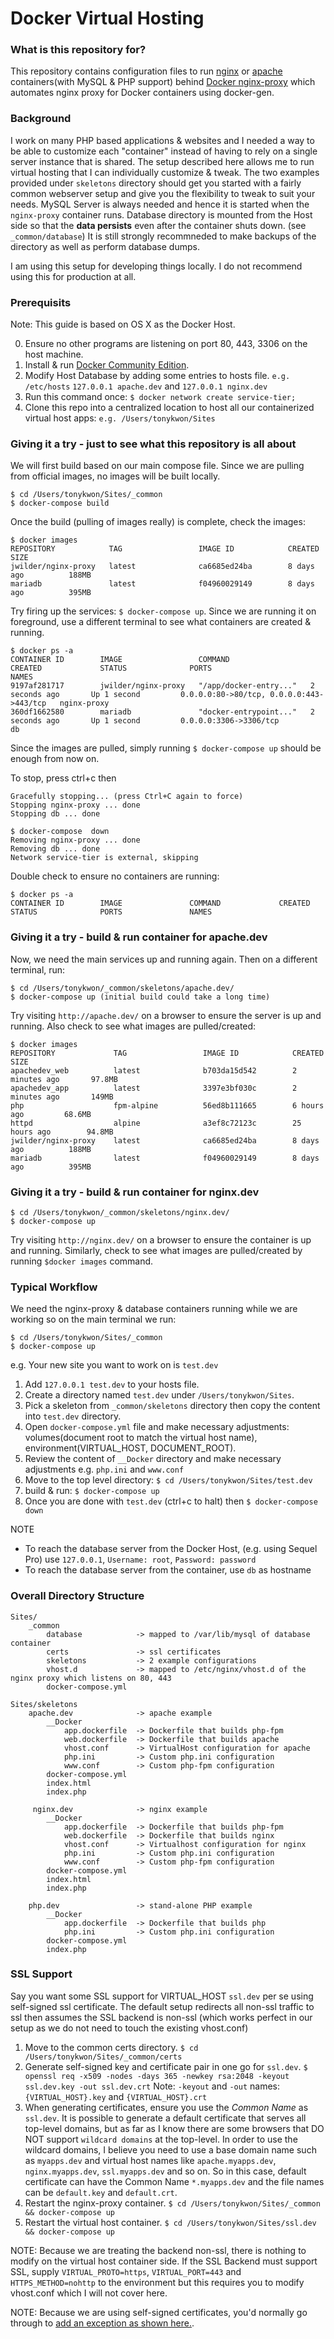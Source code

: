 # Docker Virtual Hosting #

### What is this repository for? ###

This repository contains configuration files to run [nginx](https://hub.docker.com/_/nginx/) or [apache](https://hub.docker.com/_/httpd/) containers(with MySQL & PHP support) behind [Docker nginx-proxy](https://github.com/jwilder/nginx-proxy) which automates nginx proxy for Docker containers using docker-gen.

### Background ###

I work on many PHP based applications & websites and I needed a way to be able to customize each "container" instead of having to rely on a single server instance that is shared. The setup described here allows me to run virtual hosting that I can individually customize & tweak. The two examples provided under `skeletons` directory should get you started with a fairly common webserver setup and give you the flexibility to tweak to suit your needs. MySQL Server is always needed and hence it is started when the `nginx-proxy` container runs. Database directory is mounted from the Host side so that the **data persists** even after the container shuts down. (see `_common/database`) It is still strongly recommneded to make backups of the directory as well as perform database dumps.

I am using this setup for developing things locally. I do not recommend using this for production at all.

### Prerequisits ###

Note: This guide is based on OS X as the Docker Host.

0. Ensure no other programs are listening on port 80, 443, 3306 on the host machine.
1. Install & run [Docker Community Edition](https://store.docker.com/search?type=edition&offering=community).
2. Modify Host Database by adding some entries to hosts file. `e.g. /etc/hosts`
`127.0.0.1 apache.dev` and `127.0.0.1 nginx.dev`
3. Run this command once: `$ docker network create service-tier;`
4. Clone this repo into a centralized location to host all our containerized virtual host apps: `e.g. /Users/tonykwon/Sites`

### Giving it a try - just to see what this repository is all about ###

We will first build based on our main compose file. Since we are pulling from official images, no images will be built locally.
```
$ cd /Users/tonykwon/Sites/_common
$ docker-compose build
```

Once the build (pulling of images really) is complete, check the images:
```
$ docker images
REPOSITORY            TAG                 IMAGE ID            CREATED             SIZE
jwilder/nginx-proxy   latest              ca6685ed24ba        8 days ago          188MB
mariadb               latest              f04960029149        8 days ago          395MB
```

Try firing up the services: `$ docker-compose up`. Since we are running it on foreground, use a different terminal to see what containers are created & running.
```
$ docker ps -a
CONTAINER ID        IMAGE                 COMMAND                  CREATED             STATUS              PORTS                                      NAMES
9197af281717        jwilder/nginx-proxy   "/app/docker-entry..."   2 seconds ago       Up 1 second         0.0.0.0:80->80/tcp, 0.0.0.0:443->443/tcp   nginx-proxy
360df1662580        mariadb               "docker-entrypoint..."   2 seconds ago       Up 1 second         0.0.0.0:3306->3306/tcp                     db
```

Since the images are pulled, simply running `$ docker-compose up` should be enough from now on.

To stop, press ctrl+c then
```
Gracefully stopping... (press Ctrl+C again to force)
Stopping nginx-proxy ... done
Stopping db ... done

$ docker-compose  down
Removing nginx-proxy ... done
Removing db ... done
Network service-tier is external, skipping
```

Double check to ensure no containers are running:
```
$ docker ps -a
CONTAINER ID        IMAGE               COMMAND             CREATED             STATUS              PORTS               NAMES
```

### Giving it a try - build & run container for apache.dev ###

Now, we need the main services up and running again. Then on a different terminal, run:
```
$ cd /Users/tonykwon/_common/skeletons/apache.dev/
$ docker-compose up (initial build could take a long time)
```

Try visiting `http://apache.dev/` on a browser to ensure the server is up and running. Also check to see what images are pulled/created:
```
$ docker images
REPOSITORY             TAG                 IMAGE ID            CREATED             SIZE
apachedev_web          latest              b703da15d542        2 minutes ago       97.8MB
apachedev_app          latest              3397e3bf030c        2 minutes ago       149MB
php                    fpm-alpine          56ed8b111665        6 hours ago         68.6MB
httpd                  alpine              a3ef8c72123c        25 hours ago        94.8MB
jwilder/nginx-proxy    latest              ca6685ed24ba        8 days ago          188MB
mariadb                latest              f04960029149        8 days ago          395MB
```

### Giving it a try - build & run container for nginx.dev ###

```
$ cd /Users/tonykwon/_common/skeletons/nginx.dev/
$ docker-compose up
```

Try visiting `http://nginx.dev/` on a browser to ensure the container is up and running. Similarly, check to see what images are pulled/created by running `$docker images` command.

### Typical Workflow ###

We need the nginx-proxy & database containers running while we are working so on the main terminal we run:
```
$ cd /Users/tonykwon/Sites/_common
$ docker-compose up
```

e.g. Your new site you want to work on is `test.dev`

1. Add `127.0.0.1 test.dev` to your hosts file.
2. Create a directory named `test.dev` under `/Users/tonykwon/Sites`.
3. Pick a skeleton from `_common/skeletons` directory then copy the content into `test.dev` directory.
4. Open `docker-compose.yml` file and make necessary adjustments: volumes(document root to match the virtual host name), environment(VIRTUAL_HOST, DOCUMENT_ROOT).
5. Review the content of `__Docker` directory and make necessary adjustments e.g. `php.ini` and `www.conf`
6. Move to the top level directory: `$ cd /Users/tonykwon/Sites/test.dev`
7. build & run: `$ docker-compose up`
8. Once you are done with `test.dev` (ctrl+c to halt) then `$ docker-compose down`

NOTE
+ To reach the database server from the Docker Host, (e.g. using Sequel Pro) use `127.0.0.1`, `Username: root`, `Password: password`
+ To reach the database server from the container, use `db` as hostname

### Overall Directory Structure ###
```
Sites/
    _common
        database            -> mapped to /var/lib/mysql of database container
        certs               -> ssl certificates
        skeletons           -> 2 example configurations
        vhost.d             -> mapped to /etc/nginx/vhost.d of the nginx proxy which listens on 80, 443
        docker-compose.yml
```

```
Sites/skeletons
    apache.dev              -> apache example
        __Docker
            app.dockerfile  -> Dockerfile that builds php-fpm
            web.dockerfile  -> Dockerfile that builds apache
            vhost.conf      -> VirtualHost configuration for apache
            php.ini         -> Custom php.ini configuration
            www.conf        -> Custom php-fpm configuration
        docker-compose.yml
        index.html
        index.php

     nginx.dev              -> nginx example
        __Docker
            app.dockerfile  -> Dockerfile that builds php-fpm
            web.dockerfile  -> Dockerfile that builds nginx
            vhost.conf      -> Virtualhost configuration for nginx
            php.ini         -> Custom php.ini configuration
            www.conf        -> Custom php-fpm configuration
        docker-compose.yml
        index.html
        index.php

    php.dev                 -> stand-alone PHP example
        __Docker
            app.dockerfile  -> Dockerfile that builds php
            php.ini         -> Custom php.ini configuration
        docker-compose.yml
        index.php
```

### SSL Support ###

Say you want some SSL support for VIRTUAL_HOST `ssl.dev` per se using self-signed ssl certificate. The default setup redirects all non-ssl traffic to ssl then assumes the SSL backend is non-ssl (which works perfect in our setup as we do not need to touch the existing vhost.conf)

1. Move to the common certs directory. `$ cd /Users/tonykwon/Sites/_common/certs`
2. Generate self-signed key and certificate pair in one go for `ssl.dev`. `$ openssl req -x509 -nodes -days 365 -newkey rsa:2048 -keyout ssl.dev.key -out ssl.dev.crt` Note: `-keyout` and `-out` names: `{VIRTUAL_HOST}.key` and `{VIRTUAL_HOST}.crt`
3. When generating certificates, ensure you use the *Common Name* as `ssl.dev`. It is possible to generate a default certificate that serves all top-level domains, but as far as I know there are some browsers that DO NOT support `wildcard domains` at the top-level. In order to use the wildcard domains, I believe you need to use a base domain name such as `myapps.dev` and virtual host names like `apache.myapps.dev`, `nginx.myapps.dev`, `ssl.myapps.dev` and so on. So in this case, default certificate can have the Common Name `*.myapps.dev` and the file names can be `default.key` and `default.crt`.
4. Restart the nginx-proxy container. `$ cd /Users/tonykwon/Sites/_common && docker-compose up`
5. Restart the virtual host container. `$ cd /Users/tonykwon/Sites/ssl.dev && docker-compose up`

NOTE: Because we are treating the backend non-ssl, there is nothing to modify on the virtual host container side. If the SSL Backend must support SSL, supply `VIRTUAL_PROTO=https`, `VIRTUAL_PORT=443` and `HTTPS_METHOD=nohttp` to the environment but this requires you to modify vhost.conf which I will not cover here.

NOTE: Because we are using self-signed certificates, you'd normally go through to [add an exception as shown here.](https://s0.cyberciti.org/images/faq/2013/11/self-signed-certificate-warning.png).